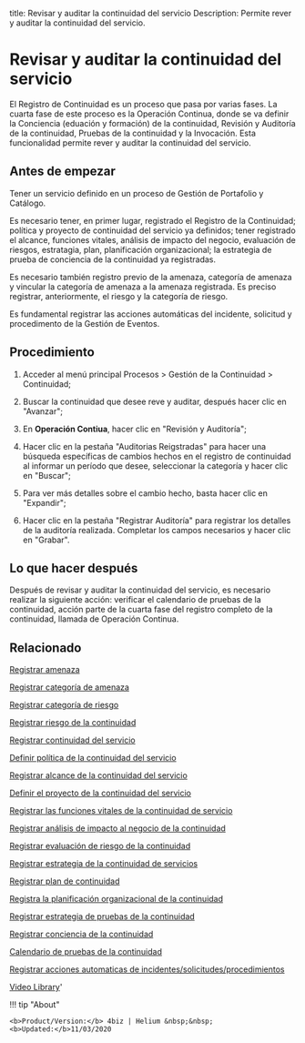 title:  Revisar y auditar la continuidad del servicio
Description: Permite rever y auditar la continuidad del servicio. 
# Revisar y auditar la continuidad del servicio

El Registro de Continuidad es un proceso que pasa por varias fases. La cuarta fase de este proceso es la Operación Continua, donde se va definir la Conciencia (eduación y formación) de la continuidad, Revisión y Auditoría de la continuidad, Pruebas de la continuidad y la Invocación. Esta funcionalidad permite rever y auditar la continuidad del servicio.

Antes de empezar
----------------

Tener un servicio definido en un proceso de Gestión de Portafolio y Catálogo.

Es necesario tener, en primer lugar, registrado el Registro de la Continuidad;
política y proyecto de continuidad del servicio ya definidos; tener registrado
el alcance, funciones vitales, análisis de impacto del negocio, evaluación de
riesgos, estratagia, plan, planificación organizacional; la estrategia de prueba
de conciencia de la continuidad ya registradas.

Es necesario también registro previo de la amenaza, categoría de amenaza y
vincular la categoría de amenaza a la amenaza registrada. Es preciso registrar,
anteriormente, el riesgo y la categoría de riesgo.

Es fundamental registrar las acciones automáticas del incidente, solicitud y
procedimento de la Gestión de Eventos.

Procedimiento
-------------

1.  Acceder al menú principal Procesos \> Gestión de la Continuidad \>
    Continuidad;

2.  Buscar la continuidad que desee reve y auditar, después hacer clic en
    "Avanzar";

3.  En **Operación Contiua**, hacer clic en "Revisión y Auditoría";

4.  Hacer clic en la pestaña "Auditorias Reigstradas" para hacer una búsqueda
    específicas de cambios hechos en el registro de continuidad al informar un
    período que desee, seleccionar la categoría y hacer clic en "Buscar";

5.  Para ver más detalles sobre el cambio hecho, basta hacer clic en "Expandir";

6.  Hacer clic en la pestaña "Registrar Auditoría" para registrar los detalles
    de la auditoría realizada. Completar los campos necesarios y hacer clic en
    "Grabar".

Lo que hacer después
--------------------

Después de revisar y auditar la continuidad del servicio, es necesario realizar
la siguiente acción: verificar el calendario de pruebas de la continuidad,
acción parte de la cuarta fase del registro completo de la continuidad, llamada
de Operación Continua.

Relacionado
------------

[Registrar amenaza](/es-es/4biz-helium/processes/continuity/configuration/register-threat.html)

[Registrar categoría de amenaza](/es-es/4biz-helium/processes/continuity/configuration/threat-category.html)

[Registrar categoría de riesgo](/es-es/4biz-helium/processes/continuity/configuration/risk-category.html)

[Registrar riesgo de la continuidad](/es-es/4biz-helium/processes/continuity/configuration/register-continuity-risk.html)

[Registrar continuidad del servicio](/es-es/4biz-helium/processes/continuity/use/register-service-continuity.html)

[Definir política de la continuidad del servicio](/es-es/4biz-helium/processes/continuity/use/continuity-policy.html)

[Registrar alcance de la continuidad del servicio](/es-es/4biz-helium/processes/continuity/use/service-continuity-scope.html)

[Definir el proyecto de la continuidad del servicio](/es-es/4biz-helium/processes/continuity/use/service-continuity-project.html)

[Registrar las funciones vitales de la continuidad de servicio](/es-es/4biz-helium/processes/continuity/use/continuity-vital-functions.html)

[Registrar análisis de impacto al negocio de la continuidad](/es-es/4biz-helium/processes/continuity/use/impact-analysis-continuity-business.html)

[Registrar evaluación de riesgo de la continuidad](/es-es/4biz-helium/processes/continuity/use/continuity-risk-evaluation.html)

[Registrar estrategia de la continuidad de servicios](/es-es/4biz-helium/processes/continuity/use/service-continuity-strategy.html)

[Registrar plan de continuidad](/es-es/4biz-helium/processes/continuity/use/continuity-plan.html)

[Registra la planificación organizacional de la continuidad](/es-es/4biz-helium/processes/continuity/use/continuity-organizational-planning.html)

[Registrar estrategia de pruebas de la continuidad](/es-es/4biz-helium/processes/continuity/use/continuity-test-registration.html)

[Registrar conciencia de la continuidad](/es-es/4biz-helium/processes/continuity/use/continuity-awareness.html)

[Calendario de pruebas de la continuidad](/es-es/4biz-helium/processes/continuity/use/continuity-test-calendar.html)

[Registrar acciones automaticas de incidentes/solicitudes/procedimientos](/es-es/4biz-helium/additional-features/automation-of-operation/configuration/register-automatic-actions-incident-request-procedure.html)

<i class='fa fa-youtube-play  fa-2x' style='color:#97ce17;vertical-align: middle;'> </i> [Video Library](https://www.youtube.com/playlist?list=PLB5qK2uzf2RMHcgQuDIzcuLqoHXYfihz1)'

!!! tip "About"

    <b>Product/Version:</b> 4biz | Helium &nbsp;&nbsp;
    <b>Updated:</b>11/03/2020
